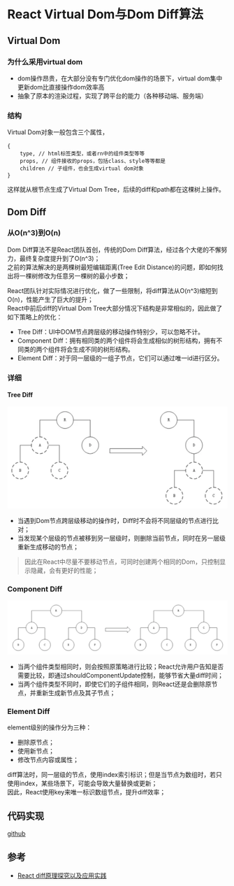 # React Virtual Dom与Dom Diff算法
## Virtual Dom
### 为什么采用virtual dom
- dom操作昂贵，在大部分没有专门优化dom操作的场景下，virtual dom集中更新dom比直接操作dom效率高
- 抽象了原本的渲染过程，实现了跨平台的能力（各种移动端、服务端）

### 结构
Virtual Dom对象一般包含三个属性，
````
{
    type, // html标签类型，或者rn中的组件类型等等
    props, // 组件接收的props，包括class、style等等都是
    children // 子组件，也会生成virtual dom对象
}
````
这样就从根节点生成了Virtual Dom Tree，后续的diff和path都在这棵树上操作。

## Dom Diff
### 从O(n^3)到O(n)
Dom Diff算法不是React团队首创，传统的Dom Diff算法，经过各个大佬的不懈努力，最终复杂度提升到了O(n^3)；  
之前的算法解决的是两棵树最短编辑距离(Tree Edit Distance)的问题，即如何找出将一棵树修改为任意另一棵树的最小步数；  

React团队针对实际情况进行优化，做了一些限制，将diff算法从O(n^3)缩短到O(n)，性能产生了巨大的提升；  
React中前后diff的Virtual Dom Tree大部分情况下结构是非常相似的，因此做了如下策略上的优化：
- Tree Diff：UI中DOM节点跨层级的移动操作特别少，可以忽略不计。
- Component Diff：拥有相同类的两个组件将会生成相似的树形结构，拥有不同类的两个组件将会生成不同的树形结构。
- Element Diff：对于同一层级的一组子节点，它们可以通过唯一id进行区分。

### 详细
#### Tree Diff
![](tree-diff.png)
- 当遇到Dom节点跨层级移动的操作时，Diff时不会将不同层级的节点进行比对；  
- 当发现某个层级的节点被移到另一层级时，则删除当前节点，同时在另一层级重新生成移动的节点；  
> 因此在React中尽量不要移动节点，可同时创建两个相同的Dom，只控制显示隐藏，会有更好的性能；

### Component Diff
![](component-diff.png)
- 当两个组件类型相同时，则会按照原策略进行比较；React允许用户告知是否需要比较，即通过shouldComponentUpdate控制，能够节省大量diff时间；  
- 当两个组件类型不同时，即使它们的子组件相同，则React还是会删除原节点，并重新生成新节点及其子节点；

### Element Diff
element级别的操作分为三种：
- 删除原节点；
- 使用新节点；
- 修改节点内容或属性；  

diff算法时，同一层级的节点，使用index索引标识；但是当节点为数组时，若只使用index，某些场景下，可能会导致大量替换或更新；  
因此，React使用key来唯一标识数组节点，提升diff效率；

## 代码实现
[github](https://github.com/Lskkkk/Demo/tree/master/virtual-dom/src/dom)

## 参考
- [React diff原理探究以及应用实践](https://juejin.im/post/5cb5b4926fb9a068b52fb823)